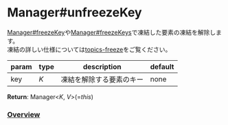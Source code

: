 # Manager#unfreezeKey
[Manager#freezeKey](https://github.com/Mametaro-discord/DataManager/blob/docs/Manager/methods/freezeKey.md)や[Manager#freezeKeys](https://github.com/Mametaro-discord/DataManager/blob/docs/Manager/methods/freezeKeys.md)で凍結した要素の凍結を解除します。  
凍結の詳しい仕様については[topics-freeze](https://github.com/Mametaro-discord/DataManager/blob/docs/Manager/topics/freeze.md)をご覧ください。  
  
**param**|**type**|**description**|**default**  
---|---|---|---  
key|*K*|凍結を解除する要素のキー|none  
  
**Return**: Manager\<*K*, *V*\>(=*this*)  
  
### [Overview](https://github.com/Mametaro-discord/DataManager/blob/docs/Manager/overview.md)